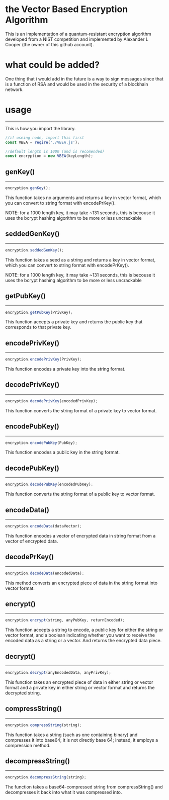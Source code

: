 # the Vector Based Encryption Algorithm

This is an implementation of a quantum-resistant encryption algorithm developed from a NIST competition and implemented by Alexander L Cooper (the owner of this github account).

# what could be added?
One thing that i would add in the future is a way to sign messages since that is a function of RSA and would be used in the security of a blockhain network.

# usage
---
This is how you import the library.

```js
//if useing node, import this first
const VBEA = reqire('./VBEA.js');

//default length is 1000 (and is recomended)
const encryption = new VBEA(keyLength);
```

## genKey()
---
```js
encryption.genKey();
```
This function takes no arguments and returns a key in vector format, which you can convert to string format with encodePrKey().

NOTE: for a 1000 length key, it may take ~131 seconds, this is becouse it uses the bcrypt hashing algorithm to be more or less uncrackable

## seddedGenKey()
---
```js
encryption.seddedGenKey();
```
This function takes a seed as a string and returns a key in vector format, which you can convert to string format with encodePrKey().

NOTE: for a 1000 length key, it may take ~131 seconds, this is becouse it uses the bcrypt hashing algorithm to be more or less uncrackable

## getPubKey()
---
```js
encryption.getPubKey(PrivKey);
```
This function accepts a private key and returns the public key that corresponds to that private key.

## encodePrivKey()
---
```js
encryption.encodePrivKey(PrivKey);
```
This function encodes a private key into the string format.

## decodePrivKey()
---
```js
encryption.decodePrivKey(encodedPrivKey);
```
This function converts the string format of a private key to vector format.

## encodePubKey()
---
```js
encryption.encodePubKey(PubKey);
```
This function encodes a public key in the string format.

## decodePubKey()
---
```js
encryption.decodePubKey(encodedPubKey);
```
This function converts the string format of a public key to vector format.

## encodeData()
---
```js
encryption.encodeData(dataVector);
```
This function encodes a vector of encrypted data in string format from a vector of encrypted data.

## decodePrKey()
---
```js
encryption.decodeData(encodedData);
```
This method converts an encrypted piece of data in the string format into vector format.

## encrypt()
---
```js
encryption.encrypt(string, anyPubKey, returnEncoded);
```
This function accepts a string to encode, a public key for either the string or vector format, and a boolean indicating whether you want to receive the encoded data as a string or a vector. And returns the encrypted data piece.

## decrypt()
---
```js
encryption.decrypt(anyEncodedData, anyPrivKey);
```
This function takes an encrypted piece of data in either string or vector format and a private key in either string or vector format and returns the decrypted string.

## compressString()
---
```js
encryption.compressString(string);
```

This function takes a string (such as one containing binary) and compresses it into base64; it is not directly base 64; instead, it employs a compression method.

## decompressString()
---
```js
encryption.decompressString(string);
```

The function takes a base64-compressed string from compressString() and decompresses it back into what it was compressed into.